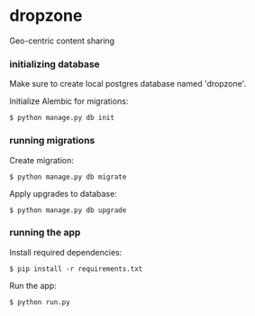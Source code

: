 dropzone
========

Geo-centric content sharing 

### initializing database

Make sure to create local postgres database named 'dropzone'. 

Initialize Alembic for migrations:
<pre><code>$ python manage.py db init</code></pre>

### running migrations

Create migration:
<pre><code>$ python manage.py db migrate</code></pre>

Apply upgrades to database:
<pre><code>$ python manage.py db upgrade</code></pre>

### running the app

Install required dependencies:
<pre><code>$ pip install -r requirements.txt</code></pre>

Run the app:
<pre><code>$ python run.py</code></pre>
